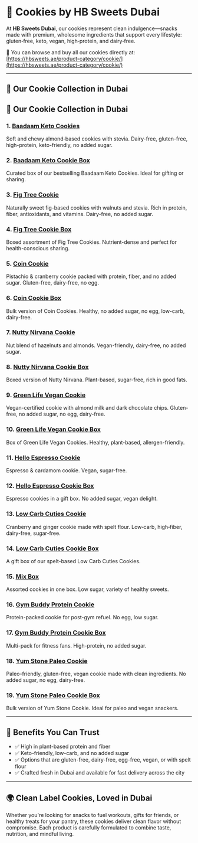 # 🍪 Cookies by HB Sweets Dubai

At **HB Sweets Dubai**, our cookies represent clean indulgence—snacks made with premium, wholesome ingredients that support every lifestyle: gluten‑free, keto, vegan, high‑protein, and dairy‑free.

🛒 You can browse and buy all our cookies directly at: [https://hbsweets.ae/product-category/cookie/](https://hbsweets.ae/product-category/cookie/)

---

## 🌟 Our Cookie Collection in Dubai

## 🌟 Our Cookie Collection in Dubai

### 1. [Baadaam Keto Cookies](https://hbsweets.ae/product/keto-almond-cookies/)  
Soft and chewy almond‑based cookies with stevia. Dairy-free, gluten-free, high-protein, keto-friendly, no added sugar.

### 2. [Baadaam Keto Cookie Box](https://hbsweets.ae/product/baadaam-keto-cookie-box/)  
Curated box of our bestselling Baadaam Keto Cookies. Ideal for gifting or sharing.

### 3. [Fig Tree Cookie](https://hbsweets.ae/product/fig-tree-cookie/)  
Naturally sweet fig-based cookies with walnuts and stevia. Rich in protein, fiber, antioxidants, and vitamins. Dairy-free, no added sugar.

### 4. [Fig Tree Cookie Box](https://hbsweets.ae/product/fig-tree-cookie-box/)  
Boxed assortment of Fig Tree Cookies. Nutrient-dense and perfect for health-conscious sharing.

### 5. [Coin Cookie](https://hbsweets.ae/product/coin-cookie/)  
Pistachio & cranberry cookie packed with protein, fiber, and no added sugar. Gluten-free, dairy-free, no egg.

### 6. [Coin Cookie Box](https://hbsweets.ae/product/coin-cookie-box/)  
Bulk version of Coin Cookies. Healthy, no added sugar, no egg, low-carb, dairy-free.

### 7. [Nutty Nirvana Cookie](https://hbsweets.ae/product/nutty-nirvana-cookie/)  
Nut blend of hazelnuts and almonds. Vegan-friendly, dairy-free, no added sugar.

### 8. [Nutty Nirvana Cookie Box](https://hbsweets.ae/product/nutty-nirvana-cookie-box/)  
Boxed version of Nutty Nirvana. Plant-based, sugar-free, rich in good fats.

### 9. [Green Life Vegan Cookie](https://hbsweets.ae/product/green-life-vegan-cookie/)  
Vegan-certified cookie with almond milk and dark chocolate chips. Gluten-free, no added sugar, no egg, dairy-free.

### 10. [Green Life Vegan Cookie Box](https://hbsweets.ae/product/green-life-vegan-cookie-box/)  
Box of Green Life Vegan Cookies. Healthy, plant-based, allergen-friendly.

### 11. [Hello Espresso Cookie](https://hbsweets.ae/product/hello-espresso-cookie/)  
Espresso & cardamom cookie. Vegan, sugar-free.

### 12. [Hello Espresso Cookie Box](https://hbsweets.ae/product/hello-espresso-cookie-box/)  
Espresso cookies in a gift box. No added sugar, vegan delight.

### 13. [Low Carb Cuties Cookie](https://hbsweets.ae/product/low-carb-cuties-cookie/)  
Cranberry and ginger cookie made with spelt flour. Low‑carb, high‑fiber, dairy-free, sugar-free.

### 14. [Low Carb Cuties Cookie Box](https://hbsweets.ae/product/low-carb-cuties-cookie-box/)  
A gift box of our spelt-based Low Carb Cuties Cookies.

### 15. [Mix Box](https://hbsweets.ae/product/mix-cookie-box/)  
Assorted cookies in one box. Low sugar, variety of healthy sweets.

### 16. [Gym Buddy Protein Cookie](https://hbsweets.ae/product/chocolate-cookie/)  
Protein-packed cookie for post-gym refuel. No egg, low sugar.

### 17. [Gym Buddy Protein Cookie Box](https://hbsweets.ae/product/vitality-protein-box/)  
Multi-pack for fitness fans. High-protein, no added sugar.

### 18. [Yum Stone Paleo Cookie](https://hbsweets.ae/product/yum-stone-paleo-cookie/)  
Paleo-friendly, gluten-free, vegan cookie made with clean ingredients. No added sugar, no egg, dairy-free.

### 19. [Yum Stone Paleo Cookie Box](https://hbsweets.ae/product/yum-stone-paleo-cookie-box/)  
Bulk version of Yum Stone Cookie. Ideal for paleo and vegan snackers.


---

## 💪 Benefits You Can Trust

- ✅ High in plant-based protein and fiber  
- ✅ Keto-friendly, low-carb, and no added sugar  
- ✅ Options that are gluten-free, dairy-free, egg-free, vegan, or with spelt flour  
- ✅ Crafted fresh in Dubai and available for fast delivery across the city  

---

## 🌍 Clean Label Cookies, Loved in Dubai

Whether you're looking for snacks to fuel workouts, gifts for friends, or healthy treats for your pantry, these cookies deliver clean flavor without compromise. Each product is carefully formulated to combine taste, nutrition, and mindful living.
